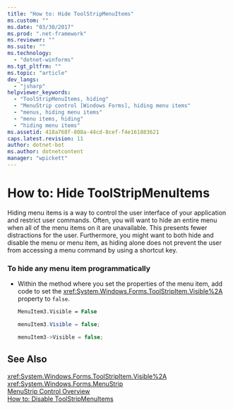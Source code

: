 ```yaml
---
title: "How to: Hide ToolStripMenuItems"
ms.custom: ""
ms.date: "03/30/2017"
ms.prod: ".net-framework"
ms.reviewer: ""
ms.suite: ""
ms.technology: 
  - "dotnet-winforms"
ms.tgt_pltfrm: ""
ms.topic: "article"
dev_langs: 
  - "jsharp"
helpviewer_keywords: 
  - "ToolStripMenuItems, hiding"
  - "MenuStrip control [Windows Forms], hiding menu items"
  - "menus, hiding menu items"
  - "menu items, hiding"
  - "hiding menu items"
ms.assetid: 418a768f-808a-44cd-8cef-f4e161883621
caps.latest.revision: 11
author: dotnet-bot
ms.author: dotnetcontent
manager: "wpickett"
---
```

# How to: Hide ToolStripMenuItems
Hiding menu items is a way to control the user interface of your application and restrict user commands. Often, you will want to hide an entire menu when all of the menu items on it are unavailable. This presents fewer distractions for the user. Furthermore, you might want to both hide and disable the menu or menu item, as hiding alone does not prevent the user from accessing a menu command by using a shortcut key.  
  
### To hide any menu item programmatically  
  
-   Within the method where you set the properties of the menu item, add code to set the <xref:System.Windows.Forms.ToolStripItem.Visible%2A> property to `false`.  
  
    ```vb  
    MenuItem3.Visible = False  
    ```  
  
    ```csharp  
    menuItem3.Visible = false;  
    ```  
  
    ```cpp  
    menuItem3->Visible = false;  
    ```  
  
## See Also  
 <xref:System.Windows.Forms.ToolStripItem.Visible%2A>   
 <xref:System.Windows.Forms.MenuStrip>   
 [MenuStrip Control Overview](../../../../docs/framework/winforms/controls/menustrip-control-overview-windows-forms.md)   
 [How to: Disable ToolStripMenuItems](../../../../docs/framework/winforms/controls/how-to-disable-toolstripmenuitems.md)

